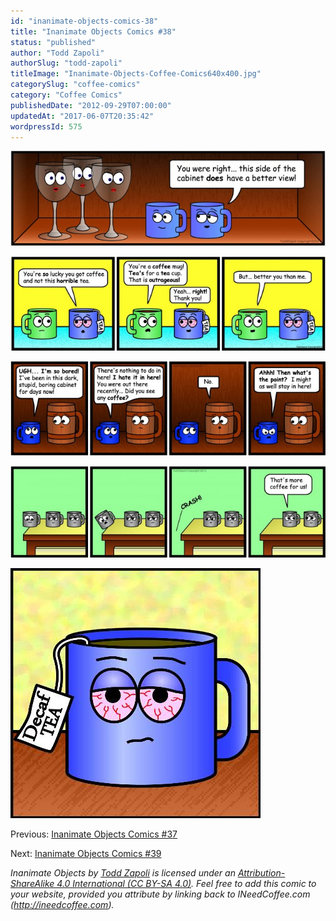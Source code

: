 ```yaml
---
id: "inanimate-objects-comics-38"
title: "Inanimate Objects Comics #38"
status: "published"
author: "Todd Zapoli"
authorSlug: "todd-zapoli"
titleImage: "Inanimate-Objects-Coffee-Comics640x400.jpg"
categorySlug: "coffee-comics"
category: "Coffee Comics"
publishedDate: "2012-09-29T07:00:00"
updatedAt: "2017-06-07T20:35:42"
wordpressId: 575
---
```


![a good view](08-a-good-view-650x195.jpg)

![better you than me](07-better-you-than-me-650x195.jpg)

![ahh then what is the point](05ahh-then-whats-the-point-650x195.jpg)

![more coffee for us](06-thats-more-coffee-for-us-650x189.jpg)

![Decaf tea](00DECAFETEA.jpg)

Previous: [Inanimate Objects Comics #37](/inanimate-objects-comics-37/)

Next: [Inanimate Objects Comics #39](/inanimate-objects-comics-39/)

_Inanimate Objects by [Todd Zapoli](/) is licensed under an [Attribution-ShareAlike 4.0 International (CC BY-SA 4.0)](https://creativecommons.org/licenses/by-sa/4.0/). Feel free to add this comic to your website, provided you attribute by linking back to INeedCoffee.com (http://ineedcoffee.com)._
